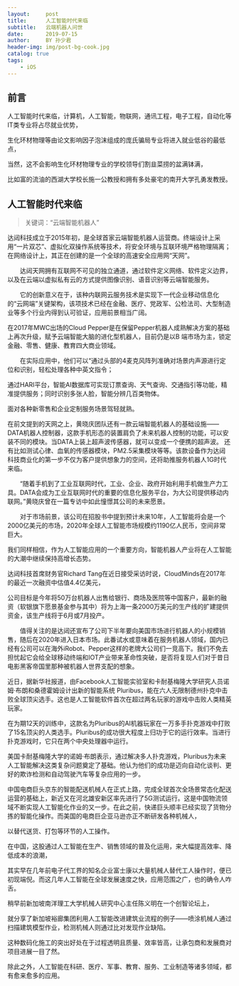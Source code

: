 ```yaml
---
layout:     post
title:      人工智能时代来临
subtitle:   云端机器人问世
date:       2019-07-15
author:     BY 孙少君
header-img: img/post-bg-cook.jpg
catalog: true
tags:
    - iOS
---
```


## 前言


人工智能时代来临，计算机，人工智能，物联网，通讯工程，电子工程，自动化等IT类专业将占尽就业优势，

生化环材物理等由论文影响因子泡沫组成的庞氏骗局专业将进入就业低谷的最低点，

当然，这不会影响生化环材物理专业的学校领导们割韭菜捞的盆满钵满，

比如富的流油的西湖大学校长施一公教授和拥有多处豪宅的南开大学孔勇发教授。




## 人工智能时代来临

>关键词：“云端智能机器人”


达闼科技成立于2015年初，是全球首家云端智能机器人运营商。终端设计上采用“一片双芯”、虚拟化双操作系统等技术，将安全环境与互联环境严格物理隔离；在网络设计上，其正在创建的是一个全球的高速安全应用网“天网”。

　　达闼天网拥有互联网不可见的独立通道，通过软件定义网络、软件定义边界，以及在云端以虚拟私有云的方式提供图像识别、语音识别等云端智能服务。

　　它的创新意义在于，该种内联网云服务技术是实现下一代企业移动信息化的“云网端”关键架构，该项技术已经在金融、医疗、党政军、公检法司、大型制造业等多个行业内得到认可验证，应用前景相当广阔。


在2017年MWC出场的Cloud Pepper是在保留Pepper机器人成熟解决方案的基础上再次升级，赋予云端智能大脑的进化型机器人，目前仍是以B 端市场为主，锁定金融、零售、健康、教育四大商业领域。

　　在实际应用中，他们可以“通过头部的4麦克风阵列准确对场景内声源进行定位和识别，轻松处理各种中英文指令；
  
  通过HARI平台，智能AI数据库可实现订票查询、天气查询、交通指引等功能，精准提供服务；同时识别多张人脸，智能分辨几百类物体。
  
  面对各种新零售和企业定制服务场景驾轻就熟。

 
在前文提到的天网之上，黄晓庆团队还有一款云端智能机器人的基础设施——DATA机器人控制器，这款手机形态的装置肩负了未来机器人控制的功能，可以安装不同的模块。当DATA上装上超声波传感器，就可以变成一个便携的超声波。
还有比如测试心律、血氧的传感器模块，PM2.5采集模块等等。该款设备作为达闼科技商业化的第一步不仅为客户提供想象力的空间，还将助推服务机器人1G时代来临。

　　“随着手机到了工业互联网时代，工业、企业、政府开始利用手机做生产力工具。DATA会成为工业互联网时代的重要的信息化服务平台，为大公司提供移动内联网。”黄晓庆曾在一篇专访中如此憧憬其公司的未来愿景。

　　对于市场前景，该公司在招股书中提到预计未来10年，人工智能将会是一个2000亿美元的市场，2020年全球人工智能市场规模约1190亿人民币，空间非常巨大。
  
  
  我们同样相信，作为人工智能应用的一个重要方向，智能机器人产业将在人工智能的大潮中继续保持高增长态势。
  
  达闼科技首席财务官Richard Tang在近日接受采访时说，CloudMinds在2017年的最近一次融资中估值4.4亿美元，
  
  公司目标是今年将50万台机器人出售给银行、商场及医院等中国客户，最新的融资（软银旗下愿景基金参与其中）将为上海一条2000万美元的生产线的扩建提供资金，该生产线将于6月或7月投产。

　　值得关注的是达闼还宣布了公司下半年要向美国市场进行机器人的小规模销售，随后在2020年进入日本市场。此番试水或意味着在服务机器人领域，国内已经有公司可以在海外iRobot、Pepper这样的老牌大公司们一竞高下。我们不免去担忧起它会给全球移动终端和IOT产业带来革命性突破，是否将复现人们对于昔日电影黑客帝国里那种被机器人世界支配的想象。
  
  
  
  
  近日，据新华社报道，由Facebook人工智能实验室和卡耐基梅隆大学研究人员诺姆·布朗和桑德霍姆设计出新的智能系统 Pluribus，能在六人无限制德州扑克中击败全球顶尖选手。这也是人工智能软件首次在超过两名玩家的游戏中击败人类精英玩家。

在为期12天的训练中，这款名为Pluribus的AI机器玩家在一万多手扑克游戏中打败了15名顶尖的人类选手。Pluribus的成功很大程度上归功于它的运行效率。当进行扑克游戏时，它只在两个中央处理器中运行。

美国卡耐基梅隆大学的诺姆·布朗表示，通过解决多人扑克游戏，Pluribus为未来人工智能解决这类复杂问题奠定了基础。他认为他们的成功是迈向自动化谈判、更好的欺诈检测和自动驾驶汽车等复杂应用的一步。



中国电商巨头京东的智能配送机械人在正式上路，完成全球首次全场景常态化配送运营的基础上，新近又在河北雄安新区率先进行了5G测试运行。这是中国物流领域不断实现人工智能化作业的又一步。在此之前，快递巨头顺丰已经实现了货物分拣的智能化操作。而美国的电商巨企亚马逊亦正不断研发各种机械人，

以替代送货、打包等环节的人工操作。

在中国，这股通过人工智能在生产、销售领域的普及化运用，来大幅提高效率、降低成本的浪潮，

其实早在几年前电子代工界的知名企业富士康以大量机械人替代工人操作时，便已初现端倪。而这几年人工智能在全球发展速度之快，应用范围之广，也的确令人咋舌。



稍早前新加坡南洋理工大学机械人研究中心主任陈义明在一个创智论坛上，

就分享了新加坡裕廊集团利用人工智能改进建筑业流程的例子——喷涂机械人通过扫描建筑模型作业，检测机械人则通过比对发现作业缺陷。

这种数码化施工的突出好处在于过程透明且质量、效率皆高，让承包商和发展商对项目进展一目了然。


除此之外，人工智能在科研、医疗、军事、教育、服务、工业制造等诸多领域，都有愈来愈多的应用。
